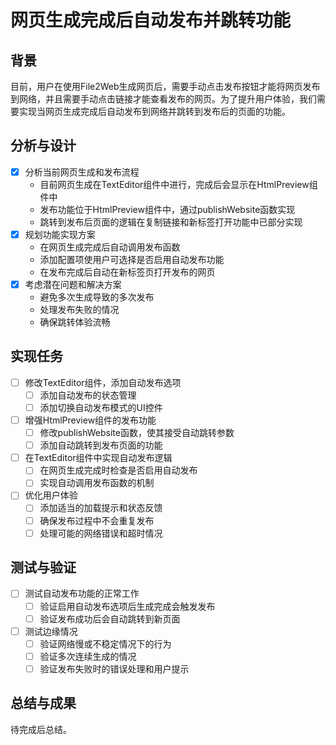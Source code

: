 # 网页生成完成后自动发布并跳转功能

## 背景
目前，用户在使用File2Web生成网页后，需要手动点击发布按钮才能将网页发布到网络，并且需要手动点击链接才能查看发布的网页。为了提升用户体验，我们需要实现当网页生成完成后自动发布到网络并跳转到发布后的页面的功能。

## 分析与设计
- [x] 分析当前网页生成和发布流程
  - 目前网页生成在TextEditor组件中进行，完成后会显示在HtmlPreview组件中
  - 发布功能位于HtmlPreview组件中，通过publishWebsite函数实现
  - 跳转到发布后页面的逻辑在复制链接和新标签打开功能中已部分实现
- [x] 规划功能实现方案
  - 在网页生成完成后自动调用发布函数
  - 添加配置项使用户可选择是否启用自动发布功能
  - 在发布完成后自动在新标签页打开发布的网页
- [x] 考虑潜在问题和解决方案
  - 避免多次生成导致的多次发布
  - 处理发布失败的情况
  - 确保跳转体验流畅

## 实现任务
- [ ] 修改TextEditor组件，添加自动发布选项
  - [ ] 添加自动发布的状态管理
  - [ ] 添加切换自动发布模式的UI控件
- [ ] 增强HtmlPreview组件的发布功能
  - [ ] 修改publishWebsite函数，使其接受自动跳转参数
  - [ ] 添加自动跳转到发布页面的功能
- [ ] 在TextEditor组件中实现自动发布逻辑
  - [ ] 在网页生成完成时检查是否启用自动发布
  - [ ] 实现自动调用发布函数的机制
- [ ] 优化用户体验
  - [ ] 添加适当的加载提示和状态反馈
  - [ ] 确保发布过程中不会重复发布
  - [ ] 处理可能的网络错误和超时情况

## 测试与验证
- [ ] 测试自动发布功能的正常工作
  - [ ] 验证启用自动发布选项后生成完成会触发发布
  - [ ] 验证发布成功后会自动跳转到新页面
- [ ] 测试边缘情况
  - [ ] 验证网络慢或不稳定情况下的行为
  - [ ] 验证多次连续生成的情况
  - [ ] 验证发布失败时的错误处理和用户提示

## 总结与成果
待完成后总结。 